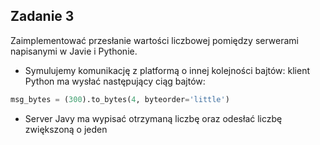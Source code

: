 ## Zadanie 3

Zaimplementować przesłanie wartości liczbowej pomiędzy serwerami napisanymi w Javie i Pythonie. 

- Symulujemy komunikację z platformą o
innej kolejności bajtów: klient Python ma
wysłać następujący ciąg bajtów:

```python
msg_bytes = (300).to_bytes(4, byteorder='little')
```


-  Server Javy ma wypisać otrzymaną liczbę
oraz odesłać liczbę zwiększoną o jeden